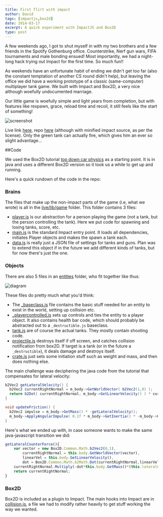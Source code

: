 ```yaml
---
title: First flirt with impact
author: David
tags: [impactjs,box2d]
date: 2014-03-17
excerpt: A quick experiment with ImpactJS and Box2D
type: post
---
```


A few weekends ago, I got to shut myself in with my two brothers and a few friends in the Spotify Gothenburg office. Counterstrike, Nerf gun wars, FIFA tournaments and male bonding ensued! Most importantly, we had a night-long hack trying out Impact for the first time. So much fun!!

As weekends have an unfortunate habit of ending we didn't get too far (also the constant temptation of another CS round didn't help), but leaving the office we did have a working prototype of a classic (same-computer) multiplayer tank game. We built with Impact and Box2D, a very nice although woefully undocumented marriage.

Our little game is woefully simple and light years from completion, but with features like respawn, grace, reload time and recoil, it still feels like the start of something!

![screenshot](../../img/kratank.png)

Live link [here](http://krawaller.github.io/kratankpubl/live), repo [here](https://github.com/krawaller/kratankpubl) (although with minified impact source, as per the license). Only the green tank can actually fire, which gives him an ever so slight advantage...

##Code

We used the Box2D tutorial [top down car physics](https://www.iforce2d.net/b2dtut/top-down-car) as a starting point. It is in java and uses a different Box2D version so it took us a while to get up and running.

Here's a quick rundown of the code in the repo:

### Brains

The files that make up the non-impact parts of the game (i.e, what we wrote) is all in the [live/lib/game](https://github.com/krawaller/kratankpubl/tree/gh-pages/live/lib/game) folder. This folder contains 3 files:

*    [player.js](https://github.com/krawaller/kratankpubl/blob/gh-pages/live/lib/game/player.js) is our abstraction for a person playing the game (not a tank, but the person controlling the tank). Here we put code for spawning and losing tanks, score, etc.
*    [main.js](https://github.com/krawaller/kratankpubl/blob/gh-pages/live/lib/game/main.js) is the standard Impact entry point. It loads all dependencies, initiates Player objects and makes the spawn a tank each.
*    [data.js](https://github.com/krawaller/kratankpubl/blob/gh-pages/live/lib/game/data.js) is really just a JSON file of settings for tanks and guns. Plan was to extend this object if in the future we add different kinds of tanks, but for now there's just the one.

### Objects

There are also 5 files in an [entities](https://github.com/krawaller/kratankpubl/tree/gh-pages/live/lib/game/entities) folder, who fit together like thus:

![diagram](../../img/kratankentities.jpg)

These files do pretty much what you'd think:

*    The [_baseclass.js](https://github.com/krawaller/kratankpubl/blob/gh-pages/live/lib/game/entities/_baseclass.js) file contains the basic stuff needed for an entity to exist in the world, setting up collision etc.
*    [_playercontrolled.js](https://github.com/krawaller/kratankpubl/blob/gh-pages/live/lib/game/entities/_playercontrolled.js) sets up controls and ties the entity to a player object. It also contains health bar code, which should probably be abstracted out to a `_destructible.js` baseclass.
*    [tank.js](https://github.com/krawaller/kratankpubl/blob/gh-pages/live/lib/game/entities/tank.js) are of course the actual tanks. They mostly contain shooting code.
*    [projectile.js](https://github.com/krawaller/kratankpubl/blob/gh-pages/live/lib/game/entities/projectile.js) destroys itself if off screen, and catches collision notification from box2D. If target is a tank (or in the future a `_destructible`), it deals damage and destroys itself.
*    [crate.js](https://github.com/krawaller/kratankpubl/blob/gh-pages/live/lib/game/entities/crate.js) just sets some initiation stuff such as weight and mass, and then does nothing else.

The main challenge was deciphering the java code from the tutorial that compensates for lateral velocity:

```java
b2Vec2 getLateralVelocity() {
  b2Vec2 currentRightNormal = m_body->GetWorldVector( b2Vec2(1,0) );
  return b2Dot( currentRightNormal, m_body->GetLinearVelocity() ) * currentRightNormal;
}

void updateFriction() {
  b2Vec2 impulse = m_body->GetMass() * -getLateralVelocity();
  m_body->ApplyAngularImpulse( 0.1f * m_body->GetInertia() * -m_body->GetAngularVelocity() );
}
```

Here's what we ended up with, in case someone wants to make the same java-javascript transition we did:

```javascript
getLateralCounterForce(){
    var vector = new Box2D.Common.Math.b2Vec2(0,1),
        currentRightNormal = this.body.GetWorldVector(vector),
        linearVel = this.body.GetLinearVelocity(),
        dot = Box2D.Common.Math.b2Math.Dot(currentRightNormal,linearVel);
    currentRightNormal.Multiply(-dot*this.body.GetMass()*(this.lateralCounterForceFactor||1));
    return currentRightNormal;
}
```

### Box2D

Box2D is included as a plugin to Impact. The main hooks into Impact are in [collision.js](https://github.com/krawaller/kratankpubl/blob/gh-pages/live/lib/plugins/box2d/collision.js), a file we had to 
modify rather heavily to get stuff working the way we wanted.

